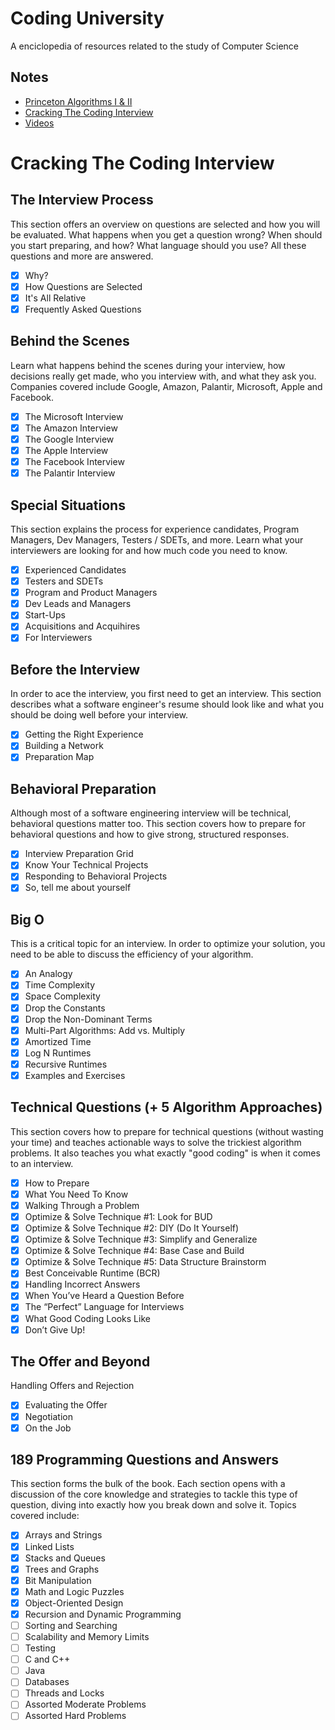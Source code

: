 # Coding University
A enciclopedia of resources related to the study of Computer Science

## Notes
* [Princeton Algorithms I & II](notes/princeton-algorithms/)
* [Cracking The Coding Interview](notes/cracking-the-code-interview/)
* [Videos](video.md)

# Cracking The Coding Interview

## The Interview Process

This section offers an overview on questions are selected and how you will be evaluated. What happens when you get a question wrong? When should you start preparing, and how? What language should you use? All these questions and more are answered.

- [X] Why?
- [X] How Questions are Selected
- [X] It's All Relative
- [X] Frequently Asked Questions

## Behind the Scenes

Learn what happens behind the scenes during your interview, how decisions really get made, who you interview with, and what they ask you. Companies covered include Google, Amazon, Palantir, Microsoft, Apple and Facebook.

- [X] The Microsoft Interview
- [X] The Amazon Interview
- [X] The Google Interview
- [X] The Apple Interview
- [X] The Facebook Interview
- [X] The Palantir Interview

## Special Situations

This section explains the process for experience candidates, Program Managers, Dev Managers, Testers / SDETs, and more. Learn what your interviewers are looking for and how much code you need to know.

- [X] Experienced Candidates
- [X] Testers and SDETs
- [X] Program and Product Managers
- [X] Dev Leads and Managers
- [X] Start-Ups
- [X] Acquisitions and Acquihires
- [X] For Interviewers

## Before the Interview

In order to ace the interview, you first need to get an interview. This section describes what a software engineer's resume should look like and what you should be doing well before your interview.

- [X] Getting the Right Experience
- [X] Building a Network
- [X] Preparation Map

## Behavioral Preparation

Although most of a software engineering interview will be technical, behavioral questions matter too. This section covers how to prepare for behavioral questions and how to give strong, structured responses.

- [X] Interview Preparation Grid
- [X] Know Your Technical Projects
- [X] Responding to Behavioral Projects
- [X] So, tell me about yourself

## Big O

This is a critical topic for an interview. In order to optimize your solution, you need to be able to discuss the efficiency of your algorithm.

- [X] An Analogy
- [X] Time Complexity
- [X] Space Complexity
- [X] Drop the Constants
- [X] Drop the Non-Dominant Terms
- [X] Multi-Part Algorithms: Add vs. Multiply
- [X] Amortized Time
- [X] Log N Runtimes
- [X] Recursive Runtimes
- [X] Examples and Exercises

## Technical Questions (+ 5 Algorithm Approaches)

This section covers how to prepare for technical questions (without wasting your time) and teaches actionable ways to solve the trickiest algorithm problems. It also teaches you what exactly "good coding" is when it comes to an interview.

- [X] How to Prepare	
- [X] What You Need To Know
- [X] Walking Through a Problem
- [X] Optimize & Solve Technique #1: Look for BUD
- [X] Optimize & Solve Technique #2: DIY (Do It Yourself)
- [X] Optimize & Solve Technique #3: Simplify and Generalize
- [X] Optimize & Solve Technique #4: Base Case and Build
- [X] Optimize & Solve Technique #5: Data Structure Brainstorm
- [X] Best Conceivable Runtime (BCR)
- [X] Handling Incorrect Answers
- [X] When You’ve Heard a Question Before
- [X] The “Perfect” Language for Interviews
- [X] What Good Coding Looks Like
- [X] Don’t Give Up!

## The Offer and Beyond

Handling Offers and Rejection

- [X] Evaluating the Offer
- [X] Negotiation
- [X] On the Job

## 189 Programming Questions and Answers

This section forms the bulk of the book. Each section opens with a discussion of the core knowledge and strategies to tackle this type of question, diving into exactly how you break down and solve it. Topics covered include: 

- [X] Arrays and Strings
- [X] Linked Lists
- [X] Stacks and Queues
- [X] Trees and Graphs
- [X] Bit Manipulation
- [X] Math and Logic Puzzles
- [X] Object-Oriented Design
- [X] Recursion and Dynamic Programming
- [ ] Sorting and Searching
- [ ] Scalability and Memory Limits
- [ ] Testing
- [ ] C and C++
- [ ] Java
- [ ] Databases
- [ ] Threads and Locks
- [ ] Assorted Moderate Problems
- [ ] Assorted Hard Problems
